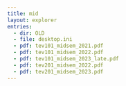 ```yaml
---
title: mid
layout: explorer
entries:
  - dir: OLD
  - file: desktop.ini
  - pdf: tev101_midsem_2021.pdf
  - pdf: tev101_midsem_2022.pdf
  - pdf: tev101_midsem_2023_late.pdf
  - pdf: tev201_midsem_2022.pdf
  - pdf: tev201_midsem_2023.pdf
---
```

